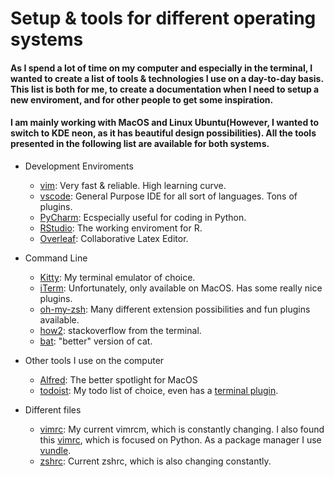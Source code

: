 # Setup & tools for different operating systems


<h4> As I spend a lot of time on my computer and especially in the terminal, I wanted to create a list of tools & technologies I use on a day-to-day basis. This list is both for me, to create a documentation when I need to setup a new enviroment, and for other people to get some inspiration. </h4>

<h4>I am mainly working with MacOS and Linux Ubuntu(However, I wanted to switch to KDE neon, as it has beautiful design possibilities). All the tools presented in the following list are available for both systems.  </h4>

* Development Enviroments
    + [vim](https://www.vim.org): Very fast & reliable. High learning curve.
    + [vscode](https://code.visualstudio.com): General Purpose IDE for all sort of languages. Tons of plugins.
    + [PyCharm](https://www.jetbrains.com/pycharm/): Ecspecially useful for coding in Python.
    + [RStudio](https://rstudio.com): The working enviroment for R.
    + [Overleaf](https://www.overleaf.com): Collaborative Latex Editor.
* Command Line 
    + [Kitty](https://sw.kovidgoyal.net/kitty/invocation/): My terminal emulator of choice. 
    + [iTerm](https://iterm2.com): Unfortunately, only available on MacOS. Has some really nice plugins.
    + [oh-my-zsh](https://ohmyz.sh): Many different extension possibilities and fun plugins available.
    + [how2](https://github.com/santinic/how2): stackoverflow from the terminal. 
    + [bat](https://github.com/sharkdp/bat): "better" version of cat.

* Other tools I use on the computer
    + [Alfred](https://www.alfredapp.com): The better spotlight for MacOS
    + [todoist](https://todoist.com/app/): My todo list of choice, even has a [terminal plugin](https://github.com/sachaos/todoist).
    

* Different files
    + [vimrc](/files/vimrc.txt): My current vimrcm, which is constantly changing. I also found this [vimrc](http://vim.fisadev.com), which is focused on Python. As a package manager I use [vundle](https://github.com/VundleVim/Vundle.vim).
    + [zshrc](/files/zshrc.txt): Current zshrc, which is also changing constantly. 
    

